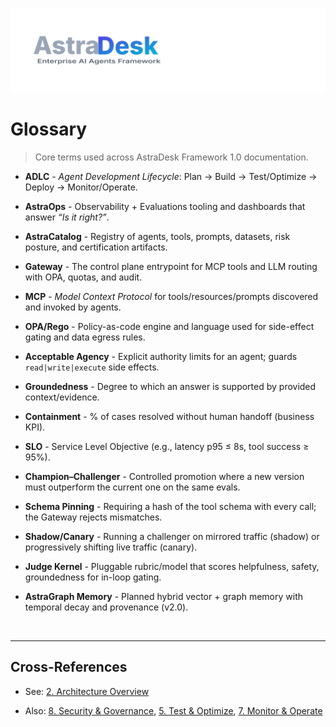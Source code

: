 ![AstraDesk](../assets/astradesk-logo.svg)


# Glossary

> Core terms used across AstraDesk Framework 1.0 documentation.

- **ADLC** - *Agent Development Lifecycle*: Plan → Build → Test/Optimize → Deploy → Monitor/Operate.

- **AstraOps** - Observability + Evaluations tooling and dashboards that answer *“Is it right?”*.

- **AstraCatalog** - Registry of agents, tools, prompts, datasets, risk posture, and certification artifacts.

- **Gateway** - The control plane entrypoint for MCP tools and LLM routing with OPA, quotas, and audit.

- **MCP** - *Model Context Protocol* for tools/resources/prompts discovered and invoked by agents.

- **OPA/Rego** - Policy-as-code engine and language used for side-effect gating and data egress rules.

- **Acceptable Agency** - Explicit authority limits for an agent; guards `read|write|execute` side effects.

- **Groundedness** - Degree to which an answer is supported by provided context/evidence.

- **Containment** - % of cases resolved without human handoff (business KPI).

- **SLO** - Service Level Objective (e.g., latency p95 ≤ 8s, tool success ≥ 95%).

- **Champion–Challenger** - Controlled promotion where a new version must outperform the current one on the same evals.

- **Schema Pinning** - Requiring a hash of the tool schema with every call; the Gateway rejects mismatches.

- **Shadow/Canary** - Running a challenger on mirrored traffic (shadow) or progressively shifting live traffic (canary).

- **Judge Kernel** - Pluggable rubric/model that scores helpfulness, safety, groundedness for in-loop gating.

- **AstraGraph Memory** - Planned hybrid vector + graph memory with temporal decay and provenance (v2.0).

<br>

---

## Cross-References

- See: [2. Architecture Overview](02_architecture_overview.md)  

- Also: [8. Security & Governance](08_security_governance.md), [5. Test & Optimize](05_test_optimize.md), [7. Monitor & Operate](07_monitor_operate.md)

<br>